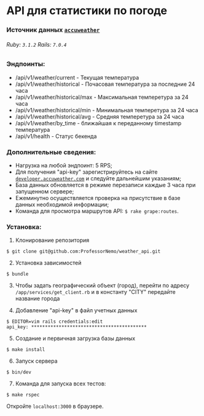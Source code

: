 # API для статистики по погоде

### Источник данных [`accuweather`](https://developer.accuweather.com/apis)
###### Ruby: `3.1.2` Rails: `7.0.4` 

### Эндпоинты:

- /api/v1/weather/current - Текущая температура
- /api/v1/weather/historical - Почасовая температура за последние 24 часа 
- /api/v1/weather/historical/max - Максимальная темперетура за 24 часа
- /api/v1/weather/historical/min - Минимальная темперетура за 24 часа
- /api/v1/weather/historical/avg - Средняя темперетура за 24 часа
- /api/v1/weather/by_time - ближайшая к переданному timestamp температура
- /api/v1/health - Статус бекенда

### Дополнительные сведения:
- Нагрузка на любой эндпоинт: 5 RPS;
- Для получения "api-key" зарегистрируйтесь на сайте [`developer.accuweather.com`](https://developer.accuweather.com/)
  и следуйте дальнейшим указаниям;
- База данных обновляется в режиме перезаписи каждые 3 часа при запущенном сервере;
- Ежеминутно осуществляется проверка на присутствие в базе данных необходимой информации;
- Команда для просмотра маршрутов API: `$ rake grape:routes`.


### Установка:
1. Клонирование репозитория
```
$ git clone git@github.com:ProfessorNemo/weather_api.git
```

2. Установка зависимостей
```
$ bundle
```

3. Чтобы задать географический объект (город), перейти по адресу `/app/services/get_client.rb` 
и в константу "CITY" передайте название города


4. Добавление "api-key" в файл учетных данных
```
$ EDITOR=vim rails credentials:edit
api_key: ******************************************
```

5. Создание и первичная загрузка базы данных 
```
$ make install
```

6. Запуск сервера
```
$ bin/dev
```

7. Команда для запуска всех тестов:
```
$ make rspec
```

Откройте `localhost:3000` в браузере.




